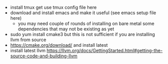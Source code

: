 * install tmux get use tmux config file here 
* download and install emacs and make it useful (see emacs setup file here)
  * you may need couple of rounds of installing on bare metal some dependencies that may not be existing as yet
* sudo yum install cmake3 but this is not sufficient if you are installing llvm from source 
* https://cmake.org/download/ and install latest 
* install latest llvm https://llvm.org/docs/GettingStarted.html#getting-the-source-code-and-building-llvm

